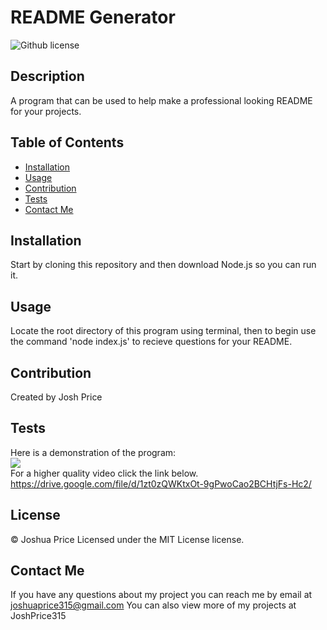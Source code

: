 # README Generator
![Github license](http://img.shields.io/badge/license-MIT-blue.svg)

## Description
 A program that can be used to help make a professional looking README for your projects.

## Table of Contents

* [Installation](#installation)
* [Usage](#usage)
* [Contribution](#contribution)
* [Tests](#tests)
* [Contact Me](#contact-me)

## Installation

Start by cloning this repository and then download Node.js so you can run it. 

## Usage

Locate the root directory of this program using terminal, then to begin use the command 'node index.js' to recieve questions for your README.

## Contribution

Created by Josh Price

## Tests

Here is a demonstration of the program:<br>
![](utils/example.gif)<br>
For a higher quality video click the link below.
https://drive.google.com/file/d/1zt0zQWKtxOt-9gPwoCao2BCHtjFs-Hc2/

## License

© Joshua Price
Licensed under the MIT License license.

## Contact Me

If you have any questions about my project you can reach me by email at joshuaprice315@gmail.com
You can also view more of my projects at JoshPrice315











